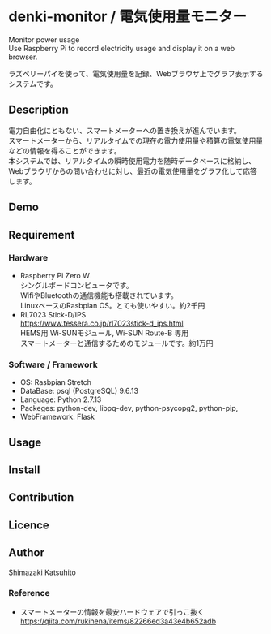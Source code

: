 # denki-monitor / 電気使用量モニター

Monitor power usage  
Use Raspberry Pi to record electricity usage and display it on a web browser.

ラズベリーパイを使って、電気使用量を記録、Webブラウザ上でグラフ表示するシステムです。

## Description

電力自由化にともない、スマートメーターへの置き換えが進んでいます。  
スマートメーターから、リアルタイムでの現在の電力使用量や積算の電気使用量などの情報を得ることができます。  
本システムでは、リアルタイムの瞬時使用電力を随時データベースに格納し、
Webブラウザからの問い合わせに対し、最近の電気使用量をグラフ化して応答します。

## Demo

## Requirement

### Hardware
- Raspberry Pi Zero W  
    シングルボードコンピュータです。  
    WifiやBluetoothの通信機能も搭載されています。  
    LinuxベースのRasbpian OS。とても使いやすい。約2千円  
- RL7023 Stick-D/IPS  
    https://www.tessera.co.jp/rl7023stick-d_ips.html  
    HEMS用 Wi-SUNモジュール, Wi-SUN Route-B 専用  
    スマートメーターと通信するためのモジュールです。約1万円  

### Software / Framework
- OS: Rasbpian Stretch
- DataBase: psql (PostgreSQL) 9.6.13
- Language: Python 2.7.13
- Packeges: python-dev, libpq-dev, python-psycopg2, python-pip, 
- WebFramework: Flask

## Usage

## Install

## Contribution

## Licence

## Author

Shimazaki Katsuhito

### Reference

- スマートメーターの情報を最安ハードウェアで引っこ抜く  
https://qiita.com/rukihena/items/82266ed3a43e4b652adb
